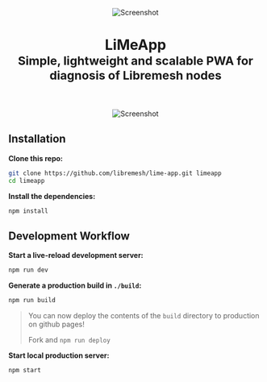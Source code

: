 <p align="center">
    <img src="https://cdn.rawgit.com/libremesh/lime-app/fd31c213/src/assets/icons/mstile-150x150.png" alt="Screenshot" />
</p>

<h1 align="center">
    LiMeApp<br>
    <small>Simple, lightweight and scalable PWA for diagnosis of Libremesh nodes</small>
</h1>

<p align="center"><br><br>
    <img src="https://raw.githubusercontent.com/libremesh/lime-app/fd31c213/screenshot.gif" alt="Screenshot" />
</p>


## Installation

**Clone this repo:**

```sh
git clone https://github.com/libremesh/lime-app.git limeapp
cd limeapp
```

**Install the dependencies:**

```sh
npm install
```


## Development Workflow

**Start a live-reload development server:**

```sh
npm run dev
```

**Generate a production build in `./build`:**

```sh
npm run build
```

> You can now deploy the contents of the `build` directory to production on github pages!
>
> Fork and `npm run deploy`


**Start local production server:**

```sh
npm start
```